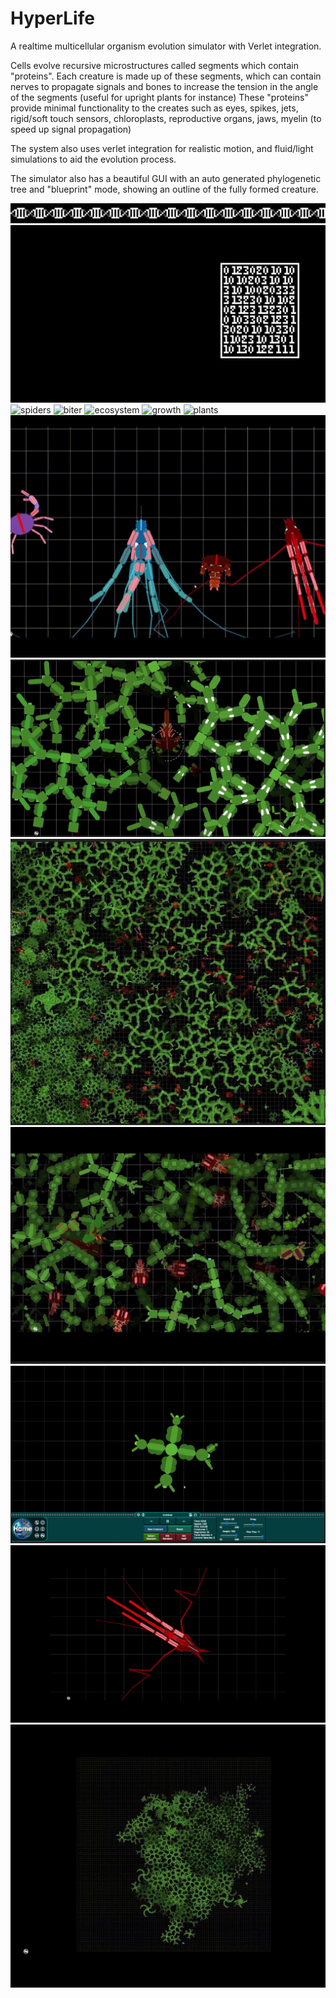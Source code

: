 # HyperLife
A realtime multicellular organism evolution simulator with Verlet integration.

Cells evolve recursive microstructures called segments which contain "proteins". 
Each creature is made up of these segments, which can contain nerves to propagate signals and bones to increase the tension in the angle of the segments (useful for upright plants for instance)
These "proteins" provide minimal functionality to the creates such as eyes, spikes, jets, rigid/soft touch sensors, chloroplasts, reproductive organs, jaws, myelin (to speed up signal propagation)

The system also uses verlet integration for realistic motion, and fluid/light simulations to aid the evolution process.

The simulator also has a beautiful GUI with an auto generated phylogenetic tree and "blueprint" mode, showing an outline of the fully formed creature.

![DNA](media/DNAanimation.gif)
![GenomeWalkthrough](media/GenomeWalkthrough.gif)
![spiders](media/spiders.gif)
![biter](media/viter.gif)
![ecosystem](media/ecosystem.gif)
![growth](media/growth.gif)
![plants](media/plants.gif)
![GeneticDiversity](media/GeneticDiversity.png)
![biter](media/biter.jpg)
![ecosystem](media/ecosystem.jpg)
![ecosystem2](media/ecosystem2.jpg)
![plant](media/plant.png)
![squid](media/squid.png)
![speciation](media/speciation.png)
